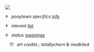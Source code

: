 ![](https://files.catbox.moe/3r8w9u.png)

♰⠀*ponytown specifics [info](https://rentry.co/macaroninbeer)*

♰⠀*interest* [*list*](https://rentry.co/zappyflakes/)

♰⠀*status* [*meanings*](https://rentry.co/realimportant/)

⠀
♡⠀*art credits ; totallycherri & medkited*
